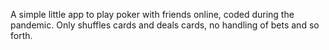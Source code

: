 A simple little app to play poker with friends online, coded during the pandemic. Only shuffles cards and deals cards, no handling of bets and so forth.
